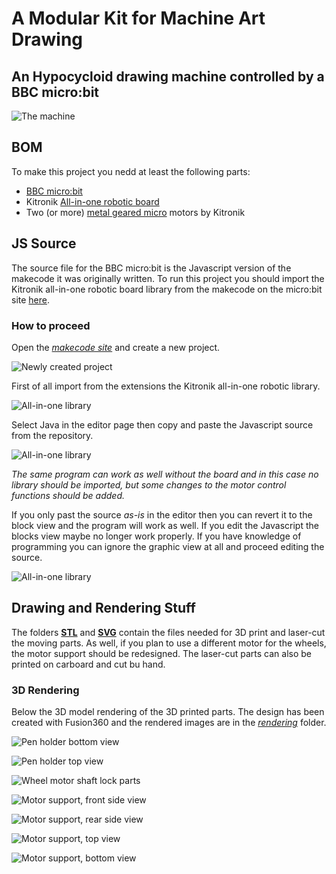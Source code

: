 # A Modular Kit for Machine Art Drawing
## An Hypocycloid drawing machine controlled by a BBC micro:bit
![The machine](images/cover.jpg)

## BOM
To make this project you nedd at least the following parts:

- [BBC micro:bit](https://www.kitronik.co.uk/5614-bbc-microbit-board-only-retail-pack.html)
- Kitronik [All-in-one robotic board](https://www.kitronik.co.uk/5641-all-in-one-robotics-board-for-bbc-microbit.html)
- Two (or more) [metal geared micro](https://www.kitronik.co.uk/2586-n20-series-micro-metal-gearmotor-2981.html) motors by Kitronik

## JS Source
The source file for the BBC micro:bit is the Javascript version of the makecode it was originally written. To run this project you should import the Kitronik all-in-one robotic board library from the makecode on the micro:bit site [here](https://makecode.microbit.org/#).

### How to proceed
Open the *[makecode site](https://makecode.microbit.org/#)* and create a new project.

![Newly created project](images/Screen%20Shot%202019-05-08%20at%2009.14.45.png)

First of all import from the extensions the Kitronik all-in-one robotic library. 

![All-in-one library](images/Screen%20Shot%202019-05-08%20at%2009.16.09.png)

Select Java in the editor page then copy and paste the Javascript source from the repository.

![All-in-one library](images/Screen%20Shot%202019-05-08%20at%2009.26.46.png)

*The same program can work as well without the board and in this case no library should be imported, but some changes to the motor control functions should be added.*

If you only past the source *as-is* in the editor then you can revert it to the block view and the program will work as well. If you edit the Javascript the blocks view maybe no longer work properly. If you have knowledge of programming you can ignore the graphic view at all and proceed editing the source.

![All-in-one library](images/Screen%20Shot%202019-05-08%20at%2009.28.15.png)

## Drawing and Rendering Stuff
The folders **[STL](STL)** and **[SVG](SVG)** contain the files needed for 3D print and laser-cut the moving parts. As well, if you plan to use a different motor for the wheels, the motor support should be redesigned. The laser-cut parts can also be printed on carboard and cut bu hand.

### 3D Rendering
Below the 3D model rendering of the 3D printed parts. The design has been created with Fusion360 and the rendered images are in the *[rendering](rendering)* folder.

![Pen holder bottom view](rendering/LockPenBottom.png)

![Pen holder top view](rendering/LockPenTop.png)

![Wheel motor shaft lock parts](rendering/MotorLock.png)

![Motor support, front side view](rendering/MotorSupport01%20v7.png) 

![Motor support, rear side view](rendering/MotorSupport02%20v7.png) 

![Motor support, top view](rendering/MotorSupport03%20v7.png) 

![Motor support, bottom view](rendering/MotorSupport04%20v7.png)


